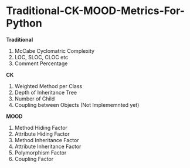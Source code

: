 # Traditional-CK-MOOD-Metrics-For-Python
**Traditional**
1. McCabe Cyclomatric Complexity
2. LOC, SLOC, CLOC etc
3. Comment Percentage

**CK**
1. Weighted Method per Class
2. Depth of Inheritance Tree
3. Number of Child
4. Coupling between Objects (Not Implememnted yet)

**MOOD**
1. Method Hiding Factor
2. Attribute Hiding Factor
3. Method Inheritance Factor
4. Attribute Inheritance Factor
5. Polymorphism Factor
6. Coupling Factor
